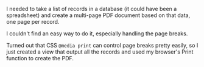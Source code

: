 I needed to take a list of records in a database (it could have been a spreadsheet) and create a multi-page PDF document based on that data, one page per record.

I couldn't find an easy way to do it, especially handling the page breaks.

Turned out that CSS `@media print` can control page breaks pretty easily, so I just created a view that output all the records and used my browser's Print function to create the PDF.
